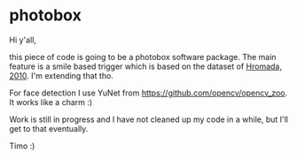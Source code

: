 # photobox
Hi y'all,

this piece of code is going to be a photobox software package. The main feature is a smile based trigger which is based on the dataset of [Hromada, 2010](https://github.com/hromi/SMILEsmileD). I'm extending that tho.

For face detection I use YuNet from https://github.com/opencv/opencv_zoo. It works like a charm :)

Work is still in progress and I have not cleaned up my code in a while, but I'll get to that eventually.

Timo :)
